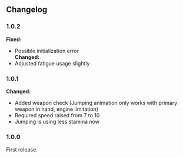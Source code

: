 Changelog
---------


### 1.0.2 ###
**Fixed:**
* Possible initialization error  
**Changed:**
* Adjusted fatigue usage slightly


### 1.0.1 ###
**Changed:**
* Added weapon check (Jumping animation only works with primary weapon in hand, engine limitation)
* Required speed raised from 7 to 10
* Jumping is using less stamina now


### 1.0.0 ###
First release.